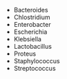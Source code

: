 - Bacteroides
- Chlostridium
- Enterobacter
- Escherichia
- Klebsiella
- Lactobacillus
- Proteus
- Staphylococcus
- Streptococcus